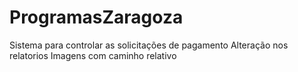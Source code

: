 # ProgramasZaragoza
Sistema para controlar as solicitações de pagamento
Alteração nos relatorios 
Imagens com caminho relativo
